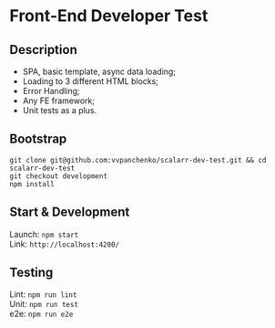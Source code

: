 # Front-End Developer Test

## Description

- SPA, basic template, async data loading;
- Loading to 3 different HTML blocks;
- Error Handling;
- Any FE framework;
- Unit tests as a plus.


## Bootstrap

```
git clone git@github.com:vvpanchenko/scalarr-dev-test.git && cd scalarr-dev-test  
git checkout development  
npm install  
```

## Start & Development 

Launch: `npm start`    
Link: `http://localhost:4200/`

## Testing

Lint: `npm run lint`  
Unit: `npm run test`  
e2e: `npm run e2e`  


